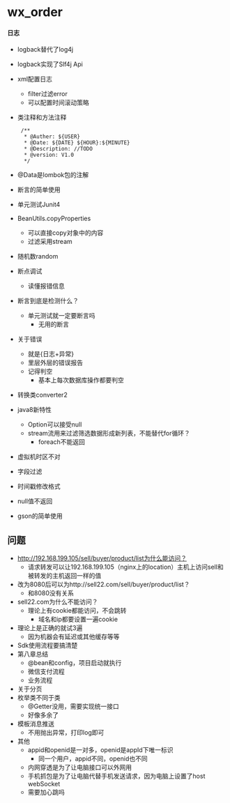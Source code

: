 # wx_order
#### 日志
 * logback替代了log4j
 * logback实现了Slf4j Api
 * xml配置日志
    * filter过滤error
    * 可以配置时间滚动策略   
 * 类注释和方法注释
    
        /**
         * @Auther: ${USER}
         * @Date: ${DATE} ${HOUR}:${MINUTE}
         * @Description: //TODO
         * @version: V1.0 
         */
 * @Data是lombok包的注解
 * 断言的简单使用
 * 单元测试Junit4
 * BeanUtils.copyProperties
    * 可以直接copy对象中的内容
    * 过滤采用stream
 * 随机数random
 * 断点调试
    * 读懂报错信息
 * 断言到底是检测什么？
    * 单元测试就一定要断言吗
        * 无用的断言    
 * 关于错误
    * 就是{日志+异常}
    * 里层外层的错误报告
    * 记得判空
        * 基本上每次数据库操作都要判空
 * 转换类converter2  
 * java8新特性
    * Option可以接受null
    * stream流用来过滤筛选数据形成新列表，不能替代for循环？
        * foreach不能返回 
 * 虚拟机时区不对
 * 字段过滤
 * 时间戳修改格式
 * null值不返回
 * gson的简单使用
## 问题 
 * http://192.168.199.105/sell/buyer/product/list为什么能访问？
    * 请求转发可以让192.168.199.105（nginx上的location）主机上访问sell和被转发的主机返回一样的值
 * 改为8080后可以为http://sell22.com/sell/buyer/product/list？
    * 和8080没有关系
 * sell22.com为什么不能访问？
    * 理论上有cookie都能访问，不会跳转
        * 域名和ip都要设置一遍cookie
 * 理论上是正确的就试3遍
    * 因为机器会有延迟或其他缓存等等
 * Sdk使用流程要搞清楚
 * 第八章总结
    * @bean和config，项目启动就执行
    * 微信支付流程
    * 业务流程
 * 关于分页   
 * 枚举类不同于类
    * @Getter没用，需要实现统一接口
    * 好像多余了
 * 模板消息推送
    * 不用抛出异常，打印log即可
 * 其他
    * appid和openid是一对多，openid是appId下唯一标识
        * 同一个用户，appid不同，openid也不同
    * 内网穿透是为了让电脑接口可以外网用
    * 手机抓包是为了让电脑代替手机发送请求，因为电脑上设置了host   
 webSocket
    * 需要加心跳吗   